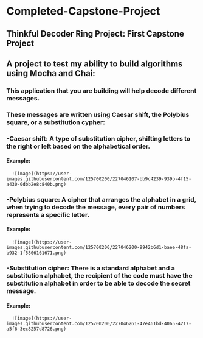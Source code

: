 # Completed-Capstone-Project 
## Thinkful Decoder Ring Project: First Capstone Project

## A project to test my ability to build algorithms using Mocha and Chai:

### This application that you are building will help decode different messages.

### These messages are written using Caesar shift, the Polybius square, or a substitution cypher:

### -Caesar shift: A type of substitution cipher, shifting letters to the right or left based on the alphabetical order.

#### Example: 
      ![image](https://user-images.githubusercontent.com/125700200/227046107-bb9c4239-939b-4f15-a430-0dbb2e8c840b.png)
      
### -Polybius square: A cipher that arranges the alphabet in a grid, when trying to decode the message, every pair of numbers represents a specific letter.

#### Example:
      ![image](https://user-images.githubusercontent.com/125700200/227046200-9942b6d1-baee-48fa-b932-1f5806161671.png)

### -Substitution cipher: There is a standard alphabet and a substitution alphabet, the recipient of the code must have the substitution alphabet in order to be able to decode the secret message.

#### Example:
      ![image](https://user-images.githubusercontent.com/125700200/227046261-47e461bd-4065-4217-a5f6-3ec8257d8726.png)
